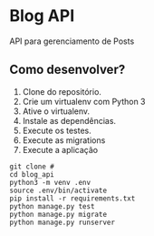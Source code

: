 # Blog API

API para gerenciamento de Posts

## Como desenvolver?

1. Clone do  repositório.
2. Crie um virtualenv com Python 3
3. Ative o virtualenv.
4. Instale as dependências.
5. Execute os testes.
6. Execute as migrations
7. Execute a aplicação

```console
git clone #
cd blog_api
python3 -m venv .env
source .env/bin/activate
pip install -r requirements.txt
python manage.py test
python manage.py migrate
python manage.py runserver
```